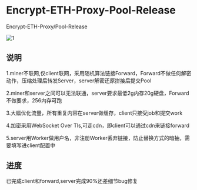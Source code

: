 # Encrypt-ETH-Proxy-Pool-Release
Encrypt-ETH-Proxy/Pool-Release

![1](https://user-images.githubusercontent.com/12880110/145681404-0239eff0-e88f-47c9-8824-ae0bc4e96f99.png)

## 说明 
1.miner不联网,仅client联网，采用随机算法链接Forward，Forward不做任何解密动作，压缩处理后转发Server，server解密还原拼接后提交Pool

2.miner和server之间可以无法联通，server要求最低2g内存20g硬盘，Forward不做要求，256内存可跑

3.大幅优化流量，所有重复内容在server做缓存，client只接受job和提交work

4.加密采用WebSocket Over Tls,可走cdn，即client可以通过cdn来链接forward

5.server用Worker做用户名，非注册Worker丢弃链接，防止替换方式的暗抽，需要填写进client配置中

## 进度
已完成client和forward,server完成90%还差细节bug修复
